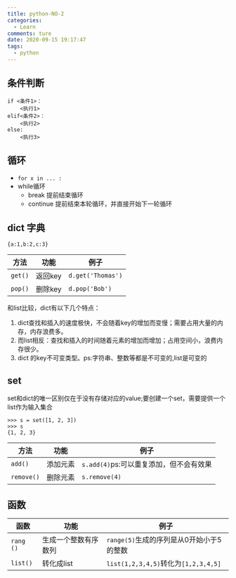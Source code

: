 ```yaml
---
title: python-NO-2
categories:
  - Learn
comments: ture
date: 2020-09-15 19:17:47
tags:
  - python
---
```


## 条件判断
```
if <条件1>：
    <执行1>
elif<条件2>：
    <执行2>
else:
    <执行3>
```
## 循环
- `for x in ... :`
- while循环
  - break 提前结束循环
  - continue 提前结束本轮循环，并直接开始下一轮循环
   
## dict 字典
```
{a:1,b:2,c:3}
```
方法|功能|例子
---|---|---
`get()`|返回key|`d.get('Thomas')`
`pop()`|删除key|`d.pop('Bob')`

和list比较，dict有以下几个特点：

1. dict查找和插入的速度极快，不会随着key的增加而变慢；需要占用大量的内存，内存浪费多。
2. 而list相反：查找和插入的时间随着元素的增加而增加；占用空间小，浪费内存很少。
3. dict 的key不可变类型。ps:字符串、整数等都是不可变的,list是可变的

## set
set和dict的唯一区别仅在于没有存储对应的value;要创建一个set，需要提供一个list作为输入集合
```
>>> s = set([1, 2, 3])
>>> s
{1, 2, 3}
```
方法|功能|例子
---|---|---
`add()`|添加元素|`s.add(4)`ps:可以重复添加，但不会有效果
`remove()`|删除元素|`s.remove(4)`




## 函数
函数|功能|例子
---|---|---
`rang ()`|生成一个整数有序数列|`range(5)`生成的序列是从0开始小于5的整数
`list()`|转化成list|`list(1,2,3,4,5)`转化为`[1,2,3,4,5]`
